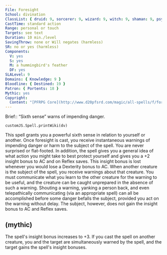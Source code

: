 ```yaml
---
File: Foresight
School: divination
ClassList: { druid: 9, sorcerer: 9, wizard: 9, witch: 9, shaman: 9, psychic: 9 }
CastTime: standard action
Range: personal or touch
Targets: see text
Duration: 10 min./level
SavingThrow: none or Will negates (harmless)
SR: no or yes (harmless)
Components:
  V: yes
  S: yes
  M: a hummingbird's feather
  DF: yes
SLALevel: 9
Domains: { Knowledge: 9 }
Bloodline: { Destined: 19 }
Patron: { Portents: 18 }
Mythic: yes
Copyright:
  Content: "[PFRPG Core](http://www.d20pfsrd.com/magic/all-spells/f/foresight)"
---
```

Brief:: “Sixth sense” warns of impending danger.

```dataviewjs
customJS.Spell.printWiki(dv)
```

This spell grants you a powerful sixth sense in relation to yourself or another. Once foresight is cast, you receive instantaneous warnings of impending danger or harm to the subject of the spell. You are never surprised or flat-footed. In addition, the spell gives you a general idea of what action you might take to best protect yourself and gives you a +2 insight bonus to AC and on Reflex saves. This insight bonus is lost whenever you would lose a Dexterity bonus to AC.  When another creature is the subject of the spell, you receive warnings about that creature. You must communicate what you learn to the other creature for the warning to be useful, and the creature can be caught unprepared in the absence of such a warning. Shouting a warning, yanking a person back, and even telepathically communicating (via an appropriate spell) can all be accomplished before some danger befalls the subject, provided you act on the warning without delay. The subject, however, does not gain the insight bonus to AC and Reflex saves.


## (mythic)

The spell's insight bonus increases to +3. If you cast the spell on another creature, you and the target are simultaneously warned by the spell, and the target gains the spell's insight bonuses.
